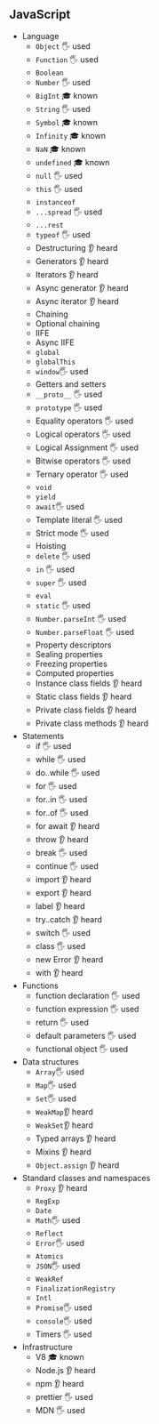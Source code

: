 ## JavaScript

- Language
  - `Object` 🖐 used
  - `Function` 🖐 used
  - `Boolean`
  - `Number` 🖐 used
  - `BigInt` 🎓 known
  - `String`  🖐 used
  - `Symbol` 🎓 known
  - `Infinity` 🎓 known
  - `NaN` 🎓 known
  - `undefined` 🎓 known
  - `null` 🖐 used
  - `this` 🖐 used
  - `instanceof`
  - `...spread` 🖐 used
  - `...rest`
  - `typeof` 🖐 used
  - Destructuring 👂 heard
  - Generators 👂 heard
  - Iterators  👂 heard
  - Async generator 👂 heard
  - Async iterator 👂 heard
  - Chaining 
  - Optional chaining 
  - IIFE
  - Async IIFE 
  - `global`
  - `globalThis`
  - `window`🖐 used
  - Getters and setters
  - `__proto__` 🖐 used
  - `prototype` 🖐 used
  - Equality operators 🖐 used
  - Logical operators 🖐 used
  - Logical Assignment 🖐 used
  - Bitwise operators 🖐 used
  - Ternary operator 🖐 used
  - `void`
  - `yield`
  - `await`🖐 used
  - Template literal 🖐 used
  - Strict mode 🖐 used
  - Hoisting
  - `delete` 🖐 used
  - `in` 🖐 used
  - `super` 🖐 used
  - `eval`
  - `static` 🖐 used
  - `Number.parseInt` 🖐 used
  - `Number.parseFloat` 🖐 used
  - Property descriptors  
  - Sealing properties
  - Freezing properties
  - Computed properties
  - Instance class fields 👂 heard
  - Static class fields 👂 heard
  - Private class fields 👂 heard
  - Private class methods 👂 heard
- Statements
  - if 🖐 used
  - while 🖐 used
  - do..while 🖐 used
  - for 🖐 used
  - for..in 🖐 used
  - for..of 🖐 used
  - for await 👂 heard
  - throw 👂 heard
  - break 🖐 used
  - continue 🖐 used
  - import 👂 heard
  - export 👂 heard
  - label 👂 heard
  - try..catch 👂 heard
  - switch 🖐 used
  - class 🖐 used
  - new Error 👂 heard
  - with 👂 heard
- Functions
  - function declaration 🖐 used
  - function expression 🖐 used
  - return 🖐 used
  - default parameters 🖐 used
  - functional object 🖐 used
- Data structures
  - `Array`🖐 used
  - `Map`🖐 used
  - `Set`🖐 used
  - `WeakMap`👂 heard
  - `WeakSet`👂 heard
  - Typed arrays 👂 heard
  - Mixins 👂 heard
  - `Object.assign` 👂 heard
- Standard classes and namespaces
  - `Proxy` 👂 heard
  - `RegExp`
  - `Date`
  - `Math`🖐 used
  - `Reflect`
  - `Error`🖐 used
  - `Atomics`
  - `JSON`🖐 used
  - `WeakRef`
  - `FinalizationRegistry`
  - `Intl`
  - `Promise`🖐 used
  - `console`🖐 used
  - Timers 🖐 used
- Infrastructure
  - V8 🎓 known
  - Node.js 👂 heard
  - npm 👂 heard
  - prettier 🖐 used
  - MDN 🖐 used
